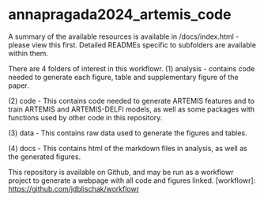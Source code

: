 # annapragada2024_artemis_code

A summary of the available resources is available in /docs/index.html - please view this first.
Detailed READMEs specific to subfolders are available within them. 

There are 4 folders of interest in this workflowr.
(1) analysis - contains code needed to generate each figure, table and supplementary figure of the paper.

(2) code - This contains code needed to generate ARTEMIS features and to train ARTEMIS and ARTEMIS-DELFI models, as well as some packages with functions used by other code in this repository.

(3) data - This contains raw data used to generate the figures and tables.

(4) docs - This contains html of the markdown files in analysis, as well as the generated figures.

This repository is available on Github, and may be run as a workflowr project to generate a webpage with all code and figures linked. 
[workflowr]: https://github.com/jdblischak/workflowr
